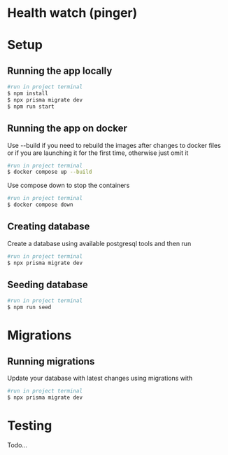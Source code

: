 # Health watch (pinger)

# Setup

## Running the app locally

```bash
#run in project terminal
$ npm install
$ npx prisma migrate dev
$ npm run start
```

## Running the app on docker

Use --build if you need to rebuild the images after changes to docker files or if you are launching it for the first time, otherwise just omit it

```bash
#run in project terminal
$ docker compose up --build
```

Use compose down to stop the containers

```bash
#run in project terminal
$ docker compose down
```

## Creating database

Create a database using available postgresql tools and then run

```bash
#run in project terminal
$ npx prisma migrate dev
```

## Seeding database

```bash
#run in project terminal
$ npm run seed
```

# Migrations

## Running migrations

Update your database with latest changes using migrations with

```bash
#run in project terminal
$ npx prisma migrate dev
```

# Testing

Todo...